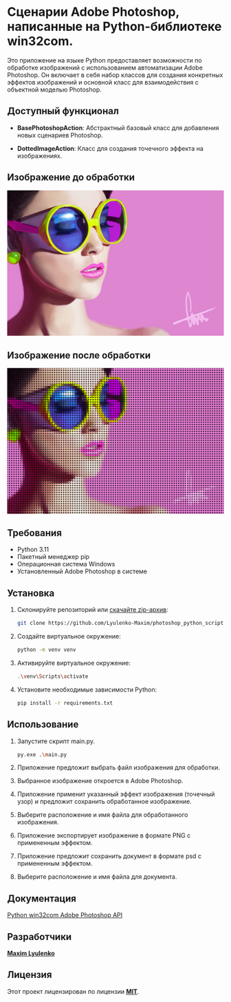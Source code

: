 # Сценарии Adobe Photoshop, написанные на Python-библиотеке win32com. 
Это приложение на языке Python предоставляет возможности по обработке изображений с использованием автоматизации Adobe
Photoshop. Он включает в себя набор классов для создания конкретных эффектов изображений и основной класс для
взаимодействия с объектной моделью Photoshop.

## Доступный функционал
- **BasePhotoshopAction**: Абстрактный базовый класс для добавления новых сценариев Photoshop.


- **DottedImageAction**: Класс для создания точечного эффекта на изображениях.

## Изображение до обработки
<img src="https://github.com/Lyulenko-Maxim/photoshop_python_scripting/blob/master/examples/before.jpg" alt="Изображение до обработки" width="512">

## Изображение после обработки
<img src="https://github.com/Lyulenko-Maxim/photoshop_python_scripting/blob/master/examples/after.png" alt="Изображение после обработки" title="После" width="512"/>

## Требования
- Python 3.11
- Пакетный менеджер pip
- Операционная система Windows
- Установленный Adobe Photoshop в системе

## Установка
1. Склонируйте репозиторий или [скачайте zip-архив](https://github.com/Lyulenko-Maxim/photoshop_python_scripting/archive/refs/heads/master.zip):

   ```bash
   git clone https://github.com/Lyulenko-Maxim/photoshop_python_scripting.git
   
3. Создайте виртуальное окружение:

   ```bash
   python -m venv venv

4. Активируйте виртуальное окружение:

   ```bash
   .\venv\Scripts\activate

5. Установите необходимые зависимости Python:

   ```bash
   pip install -r requirements.txt

## Использование
1. Запустите скрипт main.py.

   ```bash
   py.exe .\main.py

2. Приложение предложит выбрать файл изображения для обработки.


3. Выбранное изображение откроется в Adobe Photoshop.


4. Приложение применит указанный эффект изображения (точечный узор) и предложит сохранить обработанное изображение.


5. Выберите расположение и имя файла для обработанного изображения.


6. Приложение экспортирует изображение в формате PNG с примененным эффектом.


7. Приложение предложит сохранить документ в формате psd с примененным эффектом.


8. Выберите расположение и имя файла для документа.

## Документация
[Python win32com Adobe Photoshop API](https://github.com/lohriialo/photoshop-scripting-python)


## Разработчики
[**Maxim Lyulenko**](https://github.com/Lyulenko-Maxim)

## Лицензия
Этот проект лицензирован по лицензии [**MIT**](https://github.com/Lyulenko-Maxim/photoshop_python_scripting/blob/main/LICENSE).
